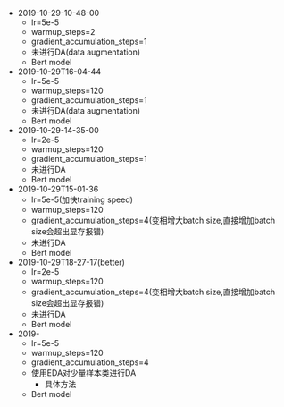 + 2019-10-29-10-48-00
    + lr=5e-5
    + warmup_steps=2
    + gradient_accumulation_steps=1
    + 未进行DA(data augmentation)
    + Bert model
+ 2019-10-29T16-04-44
    + lr=5e-5
    + warmup_steps=120
    + gradient_accumulation_steps=1
    + 未进行DA(data augmentation)
    + Bert model
+ 2019-10-29-14-35-00
    + lr=2e-5
    + warmup_steps=120
    + gradient_accumulation_steps=1
    + 未进行DA
    + Bert model
+ 2019-10-29T15-01-36
    + lr=5e-5(加快training speed)
    + warmup_steps=120
    + gradient_accumulation_steps=4(变相增大batch size,直接增加batch size会超出显存报错)
    + 未进行DA
    + Bert model
+ 2019-10-29T18-27-17(better)
    + lr=2e-5
    + warmup_steps=120
    + gradient_accumulation_steps=4(变相增大batch size,直接增加batch size会超出显存报错)
    + 未进行DA
    + Bert model
+ 2019-
    + lr=5e-5
    + warmup_steps=120
    + gradient_accumulation_steps=4
    + 使用EDA对少量样本类进行DA
        + 具体方法
    + Bert model

